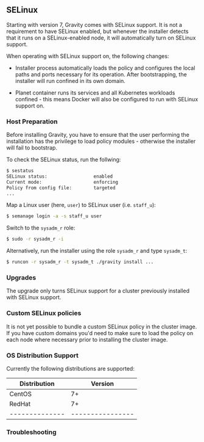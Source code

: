 ## SELinux

Starting with version 7, Gravity comes with SELinux support.
It is not a requirement to have SELinux enabled, but whenever the installer detects that
it runs on a SELinux-enabled node, it will automatically turn on SELinux support.

When operating with SELinux support on, the following changes:

 * Installer process automatically loads the policy and configures the local paths and ports necessary
for its operation. After bootstrapping, the installer will run confined in its own domain.

 * Planet container runs its services and all Kubernetes workloads confined - this means Docker will also
be configured to run with SELinux support on.

### Host Preparation

Before installing Gravity, you have to ensure that the user performing the installation has the privilege
to load policy modules - otherwise the installer will fail to bootstrap.

To check the SELinux status, run the follwing:
```sh
$ sestatus
SELinux status:                 enabled
Current mode:                   enforcing
Policy from config file:        targeted
...
```

Map a Linux user (here, `user`) to SELinux user (i.e. `staff_u`):
```sh
$ semanage login -a -s staff_u user
```

Switch to the `sysadm_r` role:
```sh
$ sudo -r sysadm_r -i
```

Alternatively, run the installer using the role `sysadm_r` and type `sysadm_t`:
```sh
$ runcon -r sysadm_r -t sysadm_t ./gravity install ...
```


### Upgrades

The upgrade only turns SELinux support for a cluster previously installed with SELinux support.


### Custom SELinux policies

It is not yet possible to bundle a custom SELinux policy in the cluster image. If you have custom domains
you'd need to make sure to load the policy on each node where necessary prior to installing the cluster image.


### OS Distribution Support

Currently the following distributions are supported:

| Distribution | Version |
|--------------|----------------|
| CentOS       | 7+            |
| RedHat       | 7+            |
|--------------|----------------|


### Troubleshooting
